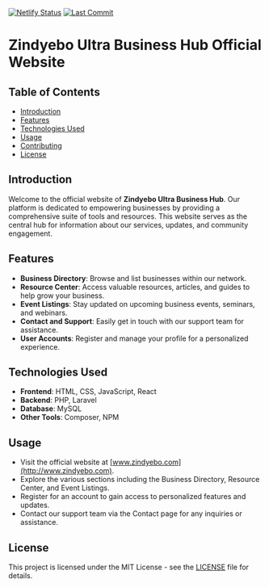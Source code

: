 [![Netlify Status](https://api.netlify.com/api/v1/badges/65ad5e10-4471-40db-b3a0-7a527c7c127a/deploy-status)](https://app.netlify.com/sites/visionary-frangipane-3931e5/deploys)
[![Last Commit](https://img.shields.io/github/last-commit/nia-cloud-official/website-premier-cohs)](https://github.com/nia-cloud-official/website-premier-cohs/commits)

# Zindyebo Ultra Business Hub Official Website

## Table of Contents

- [Introduction](#introduction)
- [Features](#features)
- [Technologies Used](#technologies-used)
- [Usage](#usage)
- [Contributing](#contributing)
- [License](#license)

## Introduction

Welcome to the official website of **Zindyebo Ultra Business Hub**. Our platform is dedicated to empowering businesses by providing a comprehensive suite of tools and resources. 
This website serves as the central hub for information about our services, updates, and community engagement.

## Features

- **Business Directory**: Browse and list businesses within our network.
- **Resource Center**: Access valuable resources, articles, and guides to help grow your business.
- **Event Listings**: Stay updated on upcoming business events, seminars, and webinars.
- **Contact and Support**: Easily get in touch with our support team for assistance.
- **User Accounts**: Register and manage your profile for a personalized experience.

## Technologies Used

- **Frontend**: HTML, CSS, JavaScript, React
- **Backend**: PHP, Laravel
- **Database**: MySQL
- **Other Tools**: Composer, NPM

## Usage

- Visit the official website at [www.zindyebo.com](http://www.zindyebo.com).
- Explore the various sections including the Business Directory, Resource Center, and Event Listings.
- Register for an account to gain access to personalized features and updates.
- Contact our support team via the Contact page for any inquiries or assistance.

## License

This project is licensed under the MIT License - see the [LICENSE](LICENSE) file for details.
